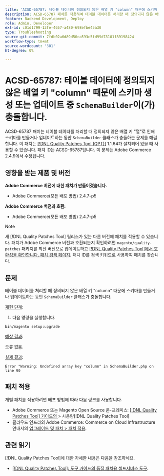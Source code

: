 ```yaml
---
title: 'ACSD-65787: 테이블 데이터에 정의되지 않은 배열 키 "column" 때문에 스키마 생성 또는 업데이트 중 SchemaBuilder가 충돌합니다'
description: ACSD-65787 패치를 적용하여 테이블 데이터를 처리할 때 정의되지 않은 배열 키 "열"로 인해 스키마 생성 또는 업데이트 중에 SchemaBuilder 클래스가 충돌하는 Adobe Commerce 문제를 해결합니다.
feature: Backend Development, Deploy
role: Admin, Developer
exl-id: c01d1799-13fe-4657-a480-698efbe45a30
type: Troubleshooting
source-git-commit: 7fdb02a6d89d50ea593c5fd99d78101f89198424
workflow-type: tm+mt
source-wordcount: '301'
ht-degree: 0%

---
```


# ACSD-65787: 테이블 데이터에 정의되지 않은 배열 키 &quot;column&quot; 때문에 스키마 생성 또는 업데이트 중 `SchemaBuilder`이(가) 충돌합니다.

ACSD-65787 패치는 테이블 데이터를 처리할 때 정의되지 않은 배열 키 &quot;열&quot;로 인해 스키마를 만들거나 업데이트하는 동안 `SchemaBuilder` 클래스가 충돌하는 문제를 해결합니다. 이 패치는 [[!DNL Quality Patches Tool (QPT)]](/help/tools/quality-patches-tool/quality-patches-tool-to-self-serve-quality-patches.md) 1.1.64가 설치되어 있을 때 사용할 수 있습니다. 패치 ID는 ACSD-65787입니다. 이 문제는 Adobe Commerce 2.4.9에서 수정됩니다.

## 영향을 받는 제품 및 버전

**Adobe Commerce 버전에 대한 패치가 만들어졌습니다.**

* Adobe Commerce(모든 배포 방법) 2.4.7-p5

**Adobe Commerce 버전과 호환:**

* Adobe Commerce(모든 배포 방법) 2.4.7-p5

>[!NOTE]
>
>새 [!DNL Quality Patches Tool] 릴리스가 있는 다른 버전에 패치를 적용할 수 있습니다. 패치가 Adobe Commerce 버전과 호환되는지 확인하려면 `magento/quality-patches` 패키지를 최신 버전으로 업데이트하고 [[!DNL Quality Patches Tool]에서 호환성을 확인합니다. 패치 검색 페이지](https://experienceleague.adobe.com/tools/commerce-quality-patches/index.html?lang=ko). 패치 ID를 검색 키워드로 사용하여 패치를 찾습니다.

## 문제

테이블 데이터를 처리할 때 정의되지 않은 배열 키 &quot;column&quot; 때문에 스키마를 만들거나 업데이트하는 동안 `SchemaBuilder` 클래스가 충돌합니다.

<u>재현 단계</u>:

1. 다음 명령을 실행합니다.

```
bin/magento setup:upgrade
```

<u>예상 결과</u>:

오류 없음.

<u>실제 결과</u>:

```
Error "Warning: Undefined array key "column" in SchemaBuilder.php on line 90
```

## 패치 적용

개별 패치를 적용하려면 배포 방법에 따라 다음 링크를 사용합니다.

* Adobe Commerce 또는 Magento Open Source 온-프레미스: [[!DNL Quality Patches Tool]  가이드의 &#x200B;](/help/tools/quality-patches-tool/usage.md)> 사용량[!DNL Quality Patches Tool]
* 클라우드 인프라의 Adobe Commerce: Commerce on Cloud Infrastructure 안내서의 [업그레이드 및 패치 > 패치 적용](https://experienceleague.adobe.com/docs/commerce-cloud-service/user-guide/develop/upgrade/apply-patches.html?lang=ko).

## 관련 읽기

[!DNL Quality Patches Tool]에 대한 자세한 내용은 다음을 참조하세요.

* [[!DNL Quality Patches Tool]: 도구 가이드의 품질 패치용 셀프서비스 도구](/help/tools/quality-patches-tool/quality-patches-tool-to-self-serve-quality-patches.md).
